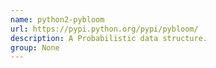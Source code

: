 ```yaml
---
name: python2-pybloom
url: https://pypi.python.org/pypi/pybloom/
description: A Probabilistic data structure.
group: None
---
```

